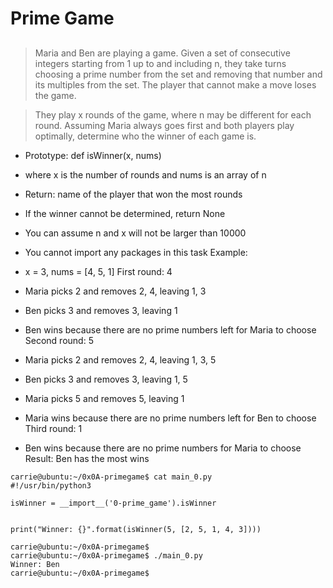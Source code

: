 # Prime Game
## 
> Maria and Ben are playing a game. Given a set of consecutive integers starting from 1 up to and including n, they take turns choosing a prime number from the set and removing that number and its multiples from the set. The player that cannot make a move loses the game.

> They play x rounds of the game, where n may be different for each round. Assuming Maria always goes first and both players play optimally, determine who the winner of each game is.

 - Prototype: def isWinner(x, nums)
 - where x is the number of rounds and nums is an array of n
 - Return: name of the player that won the most rounds
 - If the winner cannot be determined, return None
 - You can assume n and x will not be larger than 10000
 - You cannot import any packages in this task
Example:

 - x = 3, nums = [4, 5, 1]
First round: 4

 - Maria picks 2 and removes 2, 4, leaving 1, 3
 - Ben picks 3 and removes 3, leaving 1
 - Ben wins because there are no prime numbers left for Maria to choose
Second round: 5

 - Maria picks 2 and removes 2, 4, leaving 1, 3, 5
 - Ben picks 3 and removes 3, leaving 1, 5
 - Maria picks 5 and removes 5, leaving 1
 - Maria wins because there are no prime numbers left for Ben to choose
Third round: 1

 - Ben wins because there are no prime numbers for Maria to choose
Result: Ben has the most wins
```
carrie@ubuntu:~/0x0A-primegame$ cat main_0.py
#!/usr/bin/python3

isWinner = __import__('0-prime_game').isWinner


print("Winner: {}".format(isWinner(5, [2, 5, 1, 4, 3])))
```

```
carrie@ubuntu:~/0x0A-primegame$
carrie@ubuntu:~/0x0A-primegame$ ./main_0.py
Winner: Ben
carrie@ubuntu:~/0x0A-primegame$
```
